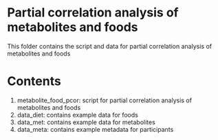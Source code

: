 # Partial correlation analysis of metabolites and foods
This folder contains the script and data for partial correlation analysis of metabolites and foods

# Contents
1. metabolite_food_pcor: script for partial correlation analysis of metabolites and foods
2. data_diet: contains example data for foods
3. data_met: contains example data for metabolites
4. data_meta: contains example metadata for participants
